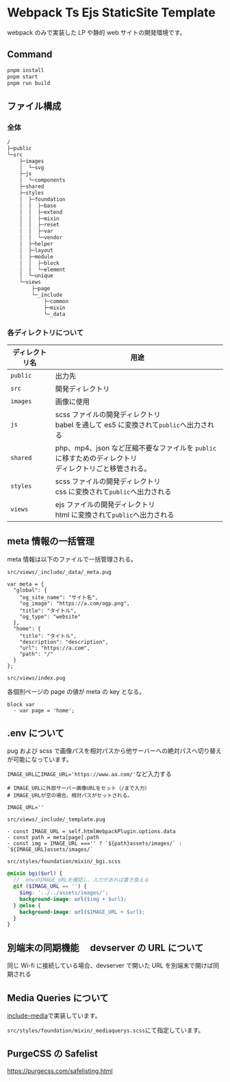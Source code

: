 # Webpack Ts Ejs StaticSite Template

webpack のみで実装した LP や静的 web サイトの開発環境です。

## Command

```bash
pnpm install
pnpm start
pnpm run build
```

## ファイル構成

### 全体

```txt
/
├─public
└─src
    ├─images
    │  └─svg
    ├─js
    │  └─components
    ├─shared
    ├─styles
    │  ├─foundation
    │  │  ├─base
    │  │  ├─extend
    │  │  ├─mixin
    │  │  ├─reset
    │  │  ├─var
    │  │  └─vendor
    │  ├─helper
    │  ├─layout
    │  ├─module
    │  │  ├─block
    │  │  └─element
    │  └─unique
    └─views
        ├─page
        └─_include
            ├─common
            ├─mixin
            └─_data
```

### 各ディレクトリについて

| ディレクトリ名 | 用途                                                                                                      |
| -------------- | --------------------------------------------------------------------------------------------------------- |
| `public`       | 出力先                                                                                                    |
| `src`          | 開発ディレクトリ                                                                                          |
| `images`       | 画像に使用                                                                                                |
| `js`           | scss ファイルの開発ディレクトリ<br>babel を通して es5 に変換されて`public`へ出力される                    |
| `shared`       | php、mp4、json など圧縮不要なファイルを `public` に移すためのディレクトリ<br>ディレクトリごと移管される。 |
| `styles`       | scss ファイルの開発ディレクトリ<br>css に変換されて`public`へ出力される                                   |
| `views`        | ejs ファイルの開発ディレクトリ<br>html に変換されて`public`へ出力される                                   |

## meta 情報の一括管理

meta 情報は以下のファイルで一括管理される。

`src/views/_include/_data/_meta.pug`

```pug
var meta = {
  "global": {
    "og_site_name": "サイト名",
    "og_image": "https://a.com/ogp.png",
    "title": "タイトル",
    "og_type": "website"
  },
  "home": {
    "title": "タイトル",
    "description": "description",
    "url": "https://a.com",
    "path": "/"
  }
};
```

`src/views/index.pug`

各個別ページの page の値が meta の key となる。

```pug
block var
  - var page = 'home';
```

## .env について

pug および scss で画像パスを相対パスから他サーバーへの絶対パスへ切り替えが可能になっています。

`IMAGE_URL`に`IMAGE_URL='https://www.aa.com/'`など入力する

```env
# IMAGE_URLに外部サーバー画像URLをセット（/まで入力）
# IMAGE_URLが空の場合、相対パスがセットされる。

IMAGE_URL=''
```

`src/views/_include/_template.pug`

```pug
- const IMAGE_URL = self.htmlWebpackPlugin.options.data
- const path = meta[page].path
- const img = IMAGE_URL ==='' ? `${path}assets/images/` : `${IMAGE_URL}assets/images/`
```

`src/styles/foundation/mixin/_bgi.scss`

```scss
@mixin bgi($url) {
  // .envのIMAGE_URLを確認し、入力があれば書き換える
  @if ($IMAGE_URL == '') {
    $img: '../../assets/images/';
    background-image: url($img + $url);
  } @else {
    background-image: url($IMAGE_URL + $url);
  }
}
```

## 別端末の同期機能　 devserver の URL について

同じ Wi-fi に接続している場合、devserver で開いた URL を別端末で開けば同期される

## Media Queries について

[include-media](https://eduardoboucas.github.io/include-media/#features)で実装しています。

`src/styles/foundation/mixin/_mediaquerys.scss`にて指定しています。

## PurgeCSS の Safelist

<https://purgecss.com/safelisting.html>
